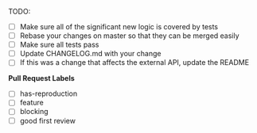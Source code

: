 <!--
  Thanks for filing a pull request on eslint-plugin-graphql!

  Please look at the following checklist to ensure that your PR
  can be accepted quickly:
-->

TODO:

- [ ] Make sure all of the significant new logic is covered by tests
- [ ] Rebase your changes on master so that they can be merged easily
- [ ] Make sure all tests pass
- [ ] Update CHANGELOG.md with your change
- [ ] If this was a change that affects the external API, update the README

**Pull Request Labels**

<!--
While not necessary, you can help organize our pull request by labeling this pull request when you open it.  To add a label automatically, simply [x] mark the appropriate box below:
-->

- [ ] has-reproduction
- [ ] feature
- [ ] blocking
- [ ] good first review

<!--
You are also able to add labels by placing /label on a new line
followed by the label you would like to add. ex: /label discussion
-->

